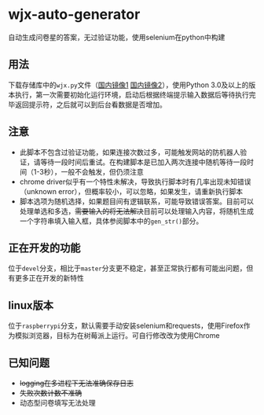 # wjx-auto-generator
自动生成问卷星的答案，无过验证功能，使用selenium在python中构建
## 用法
下载存储库中的`wjx.py`文件（[国内镜像1](https://hub.fastgit.org/zhanghua000/wjx-auto-generator/raw/master/wjx.py) [国内镜像2](https://github.com.cnpmjs.org/zhanghua000/wjx-auto-generator/raw/master/wjx.py)），使用Python 3.0及以上的版本执行，第一次需要初始化运行环境，启动后根据终端提示输入数据后等待执行完毕返回提示符，之后就可以到后台看数据是否增加。
## 注意
- 此脚本不包含过验证功能，如果连接次数过多，可能触发网站的防机器人验证，请等待一段时间后重试。在构建脚本是已加入两次连接中随机等待一段时间（1-3秒），一般不会触发，但仍须注意
- chrome driver似乎有一个特性未解决，导致执行脚本时有几率出现未知错误（unknown error），但概率较小，可以忽略，如果发生，请重新执行脚本
- 脚本选项为随机选择，如果题目间有逻辑联系，可能导致错误答案。目前可以处理单选和多选，~~需要输入的将无法解决~~目前可以处理输入内容，将随机生成一个字符串填入输入框，具体参阅脚本中的`gen_str()`部分。
## 正在开发的功能
位于`devel`分支，相比于`master`分支更不稳定，甚至正常执行都有可能出问题，但有更多正在开发的新特性
## linux版本
位于`raspberrypi`分支，默认需要手动安装selenium和requests，使用Firefox作为模拟浏览器，目标为在树莓派上运行。可自行修改改为使用Chrome
## 已知问题
- ~~logging在多进程下无法准确保存日志~~
- ~~失败次数计数不准确~~
- 动态型问卷填写无法处理